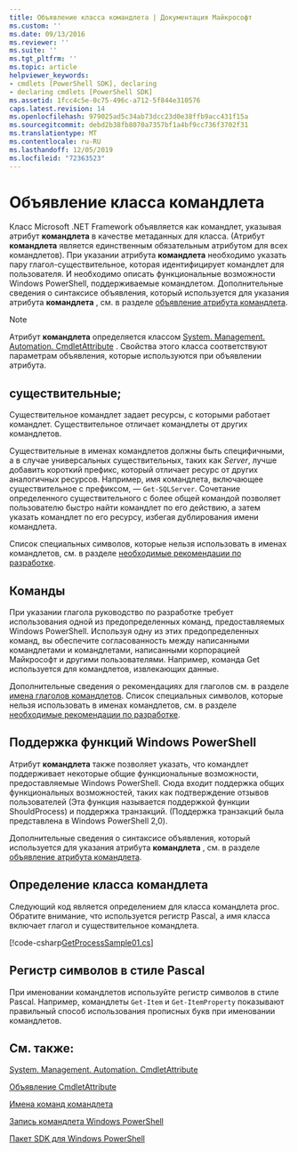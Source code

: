 ```yaml
---
title: Объявление класса командлета | Документация Майкрософт
ms.custom: ''
ms.date: 09/13/2016
ms.reviewer: ''
ms.suite: ''
ms.tgt_pltfrm: ''
ms.topic: article
helpviewer_keywords:
- cmdlets [PowerShell SDK], declaring
- declaring cmdlets [PowerShell SDK]
ms.assetid: 1fcc4c5e-0c75-496c-a712-5f844e310576
caps.latest.revision: 14
ms.openlocfilehash: 979025ad5c34ab73dcc23d0e38ffb9acc431f15a
ms.sourcegitcommit: debd2b38fb8070a7357bf1a4bf9cc736f3702f31
ms.translationtype: MT
ms.contentlocale: ru-RU
ms.lasthandoff: 12/05/2019
ms.locfileid: "72363523"
---
```

# <a name="cmdlet-class-declaration"></a>Объявление класса командлета

Класс Microsoft .NET Framework объявляется как командлет, указывая атрибут **командлета** в качестве метаданных для класса. (Атрибут **командлета** является единственным обязательным атрибутом для всех командлетов). При указании атрибута **командлета** необходимо указать пару глагол-существительное, которая идентифицирует командлет для пользователя. И необходимо описать функциональные возможности Windows PowerShell, поддерживаемые командлетом. Дополнительные сведения о синтаксисе объявления, который используется для указания атрибута **командлета** , см. в разделе [объявление атрибута командлета](./cmdlet-attribute-declaration.md).

> [!NOTE]
> Атрибут **командлета** определяется классом [System. Management. Automation. CmdletAttribute](/dotnet/api/System.Management.Automation.CmdletAttribute) . Свойства этого класса соответствуют параметрам объявления, которые используются при объявлении атрибута.

## <a name="nouns"></a>существительные;

Существительное командлет задает ресурсы, с которыми работает командлет. Существительное отличает командлеты от других командлетов.

Существительные в именах командлетов должны быть специфичными, а в случае универсальных существительных, таких как *Server*, лучше добавить короткий префикс, который отличает ресурс от других аналогичных ресурсов. Например, имя командлета, включающее существительное с префиксом, — `Get-SQLServer`. Сочетание определенного существительного с более общей командой позволяет пользователю быстро найти командлет по его действию, а затем указать командлет по его ресурсу, избегая дублирования имени командлета.

Список специальных символов, которые нельзя использовать в именах командлетов, см. в разделе [необходимые рекомендации по разработке](./required-development-guidelines.md).

## <a name="verbs"></a>Команды

При указании глагола руководство по разработке требует использования одной из предопределенных команд, предоставляемых Windows PowerShell. Используя одну из этих предопределенных команд, вы обеспечите согласованность между написанными командлетами и командлетами, написанными корпорацией Майкрософт и другими пользователями. Например, команда Get используется для командлетов, извлекающих данные.

Дополнительные сведения о рекомендациях для глаголов см. в разделе [имена глаголов командлетов](./approved-verbs-for-windows-powershell-commands.md). Список специальных символов, которые нельзя использовать в именах командлетов, см. в разделе [необходимые рекомендации по разработке](./required-development-guidelines.md).

## <a name="supporting-windows-powershell-functionality"></a>Поддержка функций Windows PowerShell

Атрибут **командлета** также позволяет указать, что командлет поддерживает некоторые общие функциональные возможности, предоставляемые Windows PowerShell. Сюда входит поддержка общих функциональных возможностей, таких как подтверждение отзывов пользователей (Эта функция называется поддержкой функции ShouldProcess) и поддержка транзакций. (Поддержка транзакций была представлена в Windows PowerShell 2,0).

Дополнительные сведения о синтаксисе объявления, который используется для указания атрибута **командлета** , см. в разделе [объявление атрибута командлета](./cmdlet-attribute-declaration.md).

## <a name="cmdlet-class-definition"></a>Определение класса командлета

Следующий код является определением для класса командлета proc. Обратите внимание, что используется регистр Pascal, а имя класса включает глагол и существительное командлета.

[!code-csharp[GetProcessSample01.cs](../../../../powershell-sdk-samples/SDK-2.0/csharp/GetProcessSample01/GetProcessSample01.cs#L33-L34 "GetProcessSample01.cs")]

## <a name="pascal-casing"></a>Регистр символов в стиле Pascal

При именовании командлетов используйте регистр символов в стиле Pascal. Например, командлеты `Get-Item` и `Get-ItemProperty` показывают правильный способ использования прописных букв при именовании командлетов.

## <a name="see-also"></a>См. также:

[System. Management. Automation. CmdletAttribute](/dotnet/api/System.Management.Automation.CmdletAttribute)

[Объявление CmdletAttribute](./cmdlet-attribute-declaration.md)

[Имена команд командлета](./approved-verbs-for-windows-powershell-commands.md)

[Запись командлета Windows PowerShell](./writing-a-windows-powershell-cmdlet.md)

[Пакет SDK для Windows PowerShell](../windows-powershell-reference.md)
